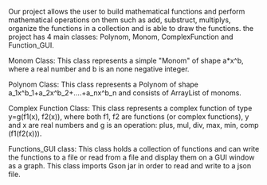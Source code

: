 Our project allows the user to build mathematical functions and perform mathematical operations on them such as add, substruct, multiplys, organize the functions in a collection and is able to draw the functions.
the project has 4 main classes: Polynom, Monom, ComplexFunction and Function_GUI. 

Monom Class:
This class represents a simple "Monom" of shape a*x^b, where a real number and b is an none negative integer.

Polynom Class:
This class represents a Polynom of shape a_1x^b_1+a_2x^b_2+….+a_nx^b_n and consists of ArrayList of monoms.

Complex Function Class:
This class represents a complex function of type y=g(f1(x), f2(x)), where both f1, f2 are functions (or complex functions), 
 y and x are real numbers and g is an operation: plus, mul, div, max, min, comp (f1(f2(x))).

Functions_GUI class:
This class holds a collection of functions and can write the functions to a file or read from a file and display them on a GUI window as a graph.
This class imports Gson jar in order to read and write to a json file.
